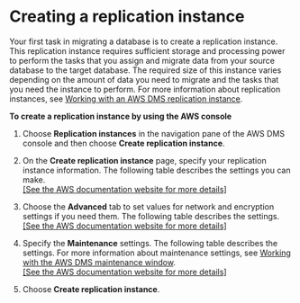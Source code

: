 # Creating a replication instance<a name="CHAP_ReplicationInstance.Creating"></a>

Your first task in migrating a database is to create a replication instance\. This replication instance requires sufficient storage and processing power to perform the tasks that you assign and migrate data from your source database to the target database\. The required size of this instance varies depending on the amount of data you need to migrate and the tasks that you need the instance to perform\. For more information about replication instances, see [Working with an AWS DMS replication instance](CHAP_ReplicationInstance.md)\. 

**To create a replication instance by using the AWS console**

1. Choose **Replication instances** in the navigation pane of the AWS DMS console and then choose **Create replication instance**\.

1. On the **Create replication instance** page, specify your replication instance information\. The following table describes the settings you can make\.    
[\[See the AWS documentation website for more details\]](http://docs.aws.amazon.com/dms/latest/userguide/CHAP_ReplicationInstance.Creating.html)

1. Choose the **Advanced** tab to set values for network and encryption settings if you need them\. The following table describes the settings\.    
[\[See the AWS documentation website for more details\]](http://docs.aws.amazon.com/dms/latest/userguide/CHAP_ReplicationInstance.Creating.html)

1. Specify the **Maintenance** settings\. The following table describes the settings\. For more information about maintenance settings, see [Working with the AWS DMS maintenance window](CHAP_ReplicationInstance.MaintenanceWindow.md)\.    
[\[See the AWS documentation website for more details\]](http://docs.aws.amazon.com/dms/latest/userguide/CHAP_ReplicationInstance.Creating.html)

1. Choose **Create replication instance**\.